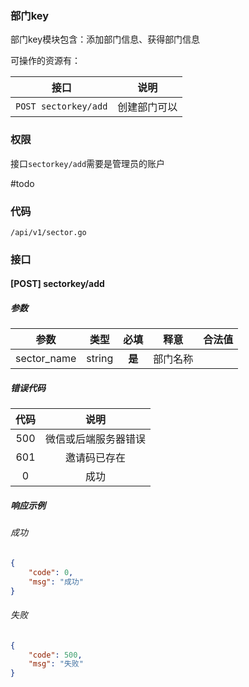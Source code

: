 ### 部门key

部门key模块包含：添加部门信息、获得部门信息

可操作的资源有：

|         接口         |     说明     |
| :------------------: | :----------: |
| `POST sectorkey/add` | 创建部门可以 |

### 权限

接口`sectorkey/add`需要是管理员的账户

#todo

### 代码

``/api/v1/sector.go``

### 接口

#### [POST] sectorkey/add

##### 参数

|        参数        |  类型  |  必填  |     释意     | 合法值 |
| :----------------: | :----: | :----: | :----------: | :----: |
|    sector_name     | string | **是** |   部门名称   |        |

##### 错误代码

| 代码 |         说明         |
| :--: | :------------------: |
| 500  | 微信或后端服务器错误 |
| 601  |     邀请码已存在     |
|  0   |         成功         |

##### 响应示例

###### 成功

```json
{
    "code": 0,
    "msg": "成功"
}
```

###### 失败

```json
{
    "code": 500,
    "msg": "失败"
}
```


